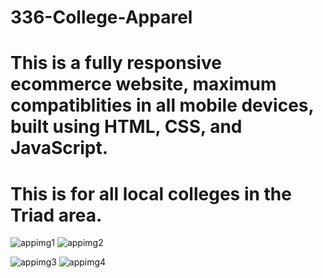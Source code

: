 # 336-College-Apparel
# This is a fully responsive ecommerce website, maximum compatiblities in all mobile devices, built using HTML, CSS, and JavaScript. 
# This is for all local colleges in the Triad area.

![appimg1](https://github.com/tyron40/336-College-Apparel/assets/107443273/80f52821-f282-4012-a3de-b5aac7b9cacf)
![appimg2](https://github.com/tyron40/336-College-Apparel/assets/107443273/e3a0a303-1b0e-4244-9f1c-9dd558b427fe)

![appimg3](https://github.com/tyron40/336-College-Apparel/assets/107443273/d58134ba-ac32-4dad-8d95-98cc6bce7a09)
![appimg4](https://github.com/tyron40/336-College-Apparel/assets/107443273/a6a1597a-3ca4-4818-83a5-65d1db3ea664)
